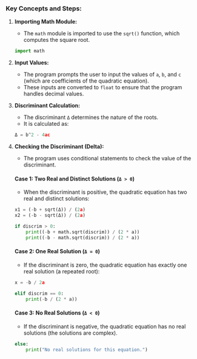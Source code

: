 
### **Key Concepts and Steps:**

1. **Importing Math Module:**
   - The `math` module is imported to use the `sqrt()` function, which computes the square root.

   ```python
   import math
   ```

2. **Input Values:**
   - The program prompts the user to input the values of `a`, `b`, and `c` (which are coefficients of the quadratic equation).
   - These inputs are converted to `float` to ensure that the program handles decimal values.
   
3. **Discriminant Calculation:**
   - The discriminant `Δ` determines the nature of the roots.
   - It is calculated as:
   
   ```python
   Δ = b^2 - 4ac
   ```

4. **Checking the Discriminant (Delta):**
   - The program uses conditional statements to check the value of the discriminant.
   
   #### **Case 1: Two Real and Distinct Solutions (`Δ > 0`)**
   - When the discriminant is positive, the quadratic equation has two real and distinct solutions:
   
   ```python
   x1 = (-b + sqrt(Δ)) / (2a)
   x2 = (-b - sqrt(Δ)) / (2a)
   ```

   ```python
   if discrim > 0:
       print((-b + math.sqrt(discrim)) / (2 * a))
       print((-b - math.sqrt(discrim)) / (2 * a))
   ```

   #### **Case 2: One Real Solution (`Δ = 0`)**
   - If the discriminant is zero, the quadratic equation has exactly one real solution (a repeated root):
   
   ```python
   x = -b / 2a
   ```

   ```python
   elif discrim == 0:
       print(-b / (2 * a))
   ```

   #### **Case 3: No Real Solutions (`Δ < 0`)**
   - If the discriminant is negative, the quadratic equation has no real solutions (the solutions are complex).
   
   ```python
   else:
       print("No real solutions for this equation.")
   ```
```

